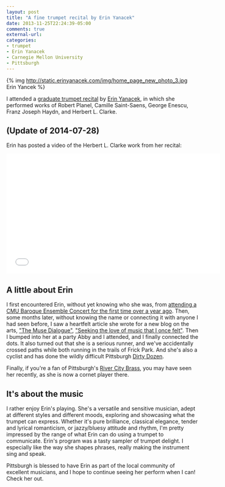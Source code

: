 ```yaml
---
layout: post
title: "A fine trumpet recital by Erin Yanacek"
date: 2013-11-25T22:24:39-05:00
comments: true
external-url: 
categories: 
- trumpet
- Erin Yanacek
- Carnegie Mellon University
- Pittsburgh
---
```

{% img http://static.erinyanacek.com/img/home_page_new_photo_3.jpg Erin Yancek %}

I attended a [graduate trumpet recital](http://www.music.cmu.edu/events/282) by [Erin Yanacek](http://erinyanacek.com/), in which she performed works of Robert Planel, Camille Saint-Saens, George Enescu, Franz Joseph Haydn, and Herbert L. Clarke.

## (Update of 2014-07-28)

Erin has posted a video of the Herbert L. Clarke work from her recital:

<iframe width="560" height="315" src="//www.youtube.com/embed/oBV4u360Ats" frameborder="0" allowfullscreen></iframe>

## A little about Erin

I first encountered Erin, without yet knowing who she was, from [attending a CMU Baroque Ensemble Concert for the first time over a year ago](/blog/2012/04/29/attending-my-first-cmu-baroque-ensemble-concert/). Then, some months later, without knowing the name or connecting it with anyone I had seen before, I saw a heartfelt article she wrote for a new blog on the arts, ["The Muse Dialogue"](http://musedialogue.org/), ["Seeking the love of music that I once felt"](http://musedialogue.org/2013/02/11/seeking-the-love-of-music-that-i-once-felt/). Then I bumped into her at a party Abby and I attended, and I finally connected the dots. It also turned out that she is a serious runner, and we've accidentally crossed paths while both running in the trails of Frick Park. And she's also a cyclist and has done the wildly difficult Pittsburgh [Dirty Dozen](http://www.dannychew.com/dd_11.html).

Finally, if you're a fan of Pittsburgh's [River City Brass](http://www.rivercitybrass.org/), you may have seen her recently, as she is now a cornet player there.

## It's about the music

I rather enjoy Erin's playing. She's a versatile and sensitive musician, adept at different styles and different moods, exploring and showcasing what the trumpet can express. Whether it's pure brilliance, classical elegance, tender and lyrical romanticism, or jazzy/bluesy attitude and rhythm, I'm pretty impressed by the range of what Erin can do using a trumpet to communicate. Erin's program was a tasty sampler of trumpet delight. I especially like the way she shapes phrases, really making the instrument sing and speak.

Pittsburgh is blessed to have Erin as part of the local community of excellent musicians, and I hope to continue seeing her perform when I can! Check her out.
